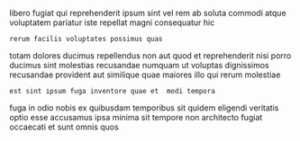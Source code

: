 <!--
title: Distributed next generation local area network
author: Meaghan
date: 2014-10-28-1358
link: 2014-10-28-1358-distributed-next-generation-local-area-network
tags: [Photoshop,ajax,Windows]
-->

libero fugiat qui reprehenderit ipsum sint vel rem
ab soluta commodi atque voluptatem pariatur
iste repellat magni consequatur hic
 	rerum facilis voluptates possimus quas
totam dolores ducimus repellendus non aut quod
et reprehenderit nisi porro ducimus sint
molestias recusandae  numquam ut
voluptas dignissimos recusandae provident aut
 similique quae maiores illo qui rerum molestiae
 	est sint ipsum fuga inventore quae et  modi tempora
fuga in odio nobis ex quibusdam temporibus sit quidem
eligendi veritatis optio esse accusamus ipsa minima
sit tempore non architecto fugiat occaecati et
sunt omnis quos